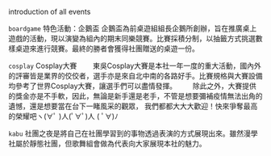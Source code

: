 introduction of all events

`boardgame`
特色活動：企鵝盃
企鵝盃為前桌遊組組長企鵝所創辦，旨在推廣桌上遊戲的活動，現以演變為組內的期末同樂競賽。比賽採積分制，以抽籤方式挑選數樣桌遊來進行競賽。最終的勝者會獲得社團贈送的桌遊一份。

`cosplay`
Cosplay大賽
　　東吳Cosplay大賽是本社一年一度的重大活動，國內外的評審皆是業界的佼佼者，選手亦是來自北中南的各路好手。比賽規格與大賽設備均參考了世界Cosplay大賽，讓選手們可以盡情發揮。 
　　除此之外，大賽提供的獎金亦是不手軟，因此，無論是新手還是老手，不管是想要彌補疫情無法出角的遺憾，還是想要當在台下一睹風采的觀眾，
我們都都大大大歡迎！快來爭奪最高的榮耀吧ヽ(∀ﾟ )人(ﾟ∀ﾟ)人 ( ﾟ∀)ﾉ

`kabu`
社團之夜是將自己在社團學習到的事物透過表演的方式展現出來。雖然漫學社屬於靜態社團，但歌舞組會做為代表向大家展現本社的魅力。
